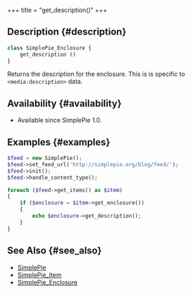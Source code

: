 +++
title = "get_description()"
+++

## Description {#description}

```php
class SimplePie_Enclosure {
    get_description ()
}
```

Returns the description for the enclosure. This is is specific to `<media:description>` data.

## Availability {#availability}

- Available since SimplePie 1.0.

## Examples {#examples}

```php
$feed = new SimplePie();
$feed->set_feed_url('http://simplepie.org/blog/feed/');
$feed->init();
$feed->handle_content_type();

foreach ($feed->get_items() as $item)
{
    if ($enclosure = $item->get_enclosure())
    {
        echo $enclosure->get_description();
    }
}
```

## See Also {#see_also}

- [SimplePie](@/wiki/reference/simplepie/_index.md)
- [SimplePie_Item](@/wiki/reference/simplepie_item/_index.md)
- [SimplePie_Enclosure](@/wiki/reference/simplepie_enclosure/_index.md)
